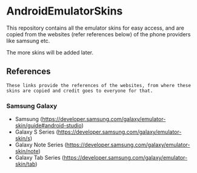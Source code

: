 # AndroidEmulatorSkins
This repository contains all the emulator skins for easy access, and are copied from the websites (refer references below) of the phone providers like samsung etc. 

The more skins will be added later.

## References
    These links provide the references of the websites, from where these skins are copied and credit goes to everyone for that.
    
### Samsung Galaxy
- Samsung (https://developer.samsung.com/galaxy/emulator-skin/guide#android-studio)
- Galaxy S Series (https://developer.samsung.com/galaxy/emulator-skin/s)
- Galaxy Note Series (https://developer.samsung.com/galaxy/emulator-skin/note)
- Galaxy Tab Series (https://developer.samsung.com/galaxy/emulator-skin/tab)
    
